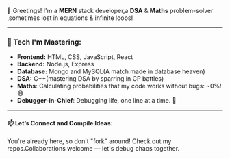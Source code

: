  👋 Greetings! 
 I'm a **MERN** stack developer,a **DSA** & **Maths** problem-solver ,sometimes lost in equations & infinite loops!

---

### 🔧 Tech I'm Mastering:
- **Frontend:** HTML, CSS, JavaScript, React
- **Backend:** Node.js, Express
- **Database:** Mongo and MySQL(A match made in database heaven)
- **DSA:** C++(mastering DSA by sparring in CP battles)
- **Maths**: Calculating probabilities that my code works without bugs: ~0%! 😅
- **Debugger-in-Chief**: Debugging life, one line at a time. 🐛
---

#### 📫 Let’s Connect and Compile Ideas:
You're already here, so don't "fork" around! Check out my repos.Collaborations welcome — let's debug chaos together.
